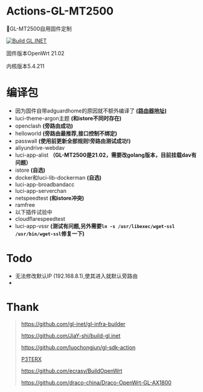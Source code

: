 # Actions-GL-MT2500
📌GL-MT2500自用固件定制

[![Build GL.INET](https://github.com/AoThen/Actions-GL-MT2500/actions/workflows/GL.INET.yml/badge.svg?branch=main)](https://github.com/AoThen/Actions-GL-MT2500/actions/workflows/GL.INET.yml)

固件版本OpenWrt 21.02

内核版本5.4.211

# 编译包
- 因为固件自带adguardhome的原因就不额外编译了   [**(路由器地址)**](http://192.168.8.1/#/adguardhome)
- luci-theme-argon主题 **(和istore不同时存在)**
- openclash **(旁路由成功)**
- helloworld **(旁路由最推荐,接口控制不绑定)**
- passwall **(使用前更新全部规则!旁路由测试成功!)**
- aliyundrive-webdav
- luci-app-alist **（GL-MT2500是21.02，需要改golang版本，目前挂载dav有问题）**
- istore **(自选)**
- docker和luci-lib-dockerman  **(自选)**
- luci-app-broadbandacc
- luci-app-serverchan
- netspeedtest **(和istore冲突)**
- ramfree
- 以下插件试验中
- cloudflarespeedtest
- luci-app-vssr **(测试有问题,另外需要`ln -s /usr/libexec/wget-ssl /usr/bin/wget-ssl`修复一下)**

# Todo

- 无法修改默认IP (192.168.8.1),使其进入就默认旁路由
- 

# Thank
> https://github.com/gl-inet/gl-infra-builder
> 
> https://github.com/JiaY-shi/build-gl.inet
> 
> https://github.com/luochongjun/gl-sdk-action
> 
> [P3TERX](https://p3terx.com)
>
> https://github.com/ecrasy/BuildOpenWrt
> 
> https://github.com/draco-china/Draco-OpenWrt-GL-AX1800
> 
